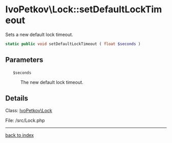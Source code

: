 # IvoPetkov\Lock::setDefaultLockTimeout

Sets a new default lock timeout.

```php
static public void setDefaultLockTimeout ( float $seconds )
```

## Parameters

&nbsp;&nbsp;&nbsp;&nbsp;&nbsp;&nbsp;`$seconds`

&nbsp;&nbsp;&nbsp;&nbsp;&nbsp;&nbsp;&nbsp;&nbsp;&nbsp;&nbsp;&nbsp;&nbsp;The new default lock timeout.

## Details

Class: [IvoPetkov\Lock](ivopetkov.lock.class.md)

File: /src/Lock.php

---

[back to index](index.md)

